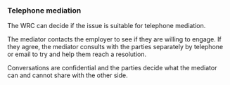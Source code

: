 ###  **Telephone mediation**

The WRC can decide if the issue is suitable for telephone mediation.

The mediator contacts the employer to see if they are willing to engage. If
they agree, the mediator consults with the parties separately by telephone or
email to try and help them reach a resolution.

Conversations are confidential and the parties decide what the mediator can
and cannot share with the other side.
